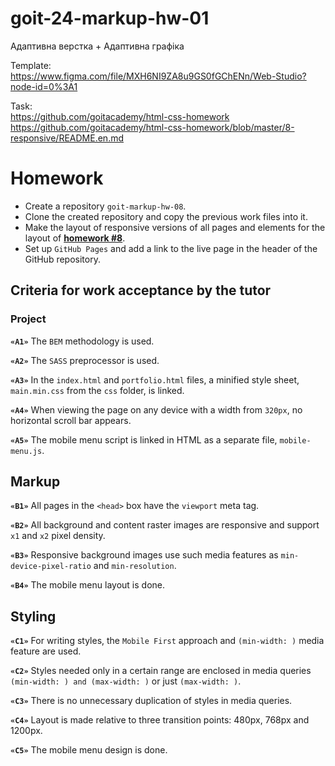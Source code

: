 # goit-24-markup-hw-01

Адаптивна верстка + Адаптивна графіка

Template:\
https://www.figma.com/file/MXH6NI9ZA8u9GS0fGChENn/Web-Studio?node-id=0%3A1

Task:\
https://github.com/goitacademy/html-css-homework \
https://github.com/goitacademy/html-css-homework/blob/master/8-responsive/README.en.md

# Homework

- Create a repository `goit-markup-hw-08`.
- Clone the created repository and copy the previous work files into it.
- Make the layout of responsive versions of all pages and elements for the
  layout of
  [**homework #8**](https://www.figma.com/file/5vQ5fIsm5p6Mfqhl0Ee2qB/Web-Studio-ENG?node-id=1%3A3329).
- Set up `GitHub Pages` and add a link to the live page in the header of the
  GitHub repository.

## Criteria for work acceptance by the tutor

### Project

**`«A1»`** The `BEM` methodology is used.

**`«A2»`** The `SASS` preprocessor is used.

**`«A3»`** In the `index.html` and `portfolio.html` files, a minified style
sheet, `main.min.css` from the `css` folder, is linked.

**`«A4»`** When viewing the page on any device with a width from `320px`, no
horizontal scroll bar appears.

**`«A5»`** The mobile menu script is linked in HTML as a separate file,
`mobile-menu.js`.

## Markup

**`«B1»`** All pages in the `<head>` box have the `viewport` meta tag.

**`«B2»`** All background and content raster images are responsive and support
`x1` and `x2` pixel density.

<!-- **`«B3»`** Responsive content images use the `<img>` element with the `srcset`
attribute and `x` descriptor. -->

**`«B3»`** Responsive background images use such media features as
`min-device-pixel-ratio` and `min-resolution`.

**`«B4»`** The mobile menu layout is done.

## Styling

**`«C1»`** For writing styles, the `Mobile First` approach and `(min-width: )`
media feature are used.

**`«C2»`** Styles needed only in a certain range are enclosed in media queries
`(min-width: ) and (max-width: )` or just `(max-width: )`.

**`«C3»`** There is no unnecessary duplication of styles in media queries.

**`«C4»`** Layout is made relative to three transition points: 480px, 768px and
1200px.

**`«C5»`** The mobile menu design is done.
